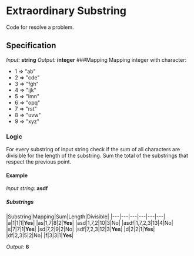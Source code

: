 # Extraordinary Substring

Code for 
resolve a problem.

## Specification
*Input:* **string**
*Output:* **integer**
###Mapping
Mapping integer with character:
- 1 => "ab"
- 2 => "cde"
- 3 => "fgh"
- 4 => "ijk"
- 5 => "lmn"
- 6 => "opq"
- 7 => "rst"
- 8 => "uvw"
- 9 => "xyz"
### Logic
For every substring of input string check if the sum of all characters are divisible for the length of the substring.
Sum the total of the substrings that respect the previous point.

#### Example
*Input string:* **asdf**
##### Substrings

|Substring|Mapping|Sum|Length|Divisible|
|---|---|---|---|---|---|
|a|1|1|1|**Yes**|
|as|1,7|8|2|**Yes**|
|asd|1,7,2|10|3|No|
|asdf|1,7,2,3|13|4|No|
|s|7|7|1|**Yes**|
|sd|7,2|9|2|No|
|sdf|7,2,3|12|3|**Yes**|
|d|2|2|1|**Yes**|
|df|2,3|5|2|No|
|f|3|3|1|**Yes**|

*Output:* **6**






 
